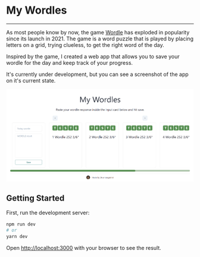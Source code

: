 # My Wordles
---

As most people know by now, the game [Wordle](https://www.nytimes.com/games/wordle/index.html) has exploded in popularity since its launch in 2021. The game is a word puzzle that is played by placing letters on a grid, trying clueless, to get the right word of the day.

Inspired by the game, I created a web app that allows you to save your wordle for the day and keep track of your progress.

<script type="text/javascript" src="https://ssl.gstatic.com/trends_nrtr/2884_RC01/embed_loader.js"></script> <script type="text/javascript"> trends.embed.renderExploreWidget("TIMESERIES", {"comparisonItem":[{"keyword":"wordle","geo":"","time":"today 12-m"}],"category":0,"property":""}, {"exploreQuery":"q=wordle&date=today 12-m","guestPath":"https://trends.google.com:443/trends/embed/"}); </script>

It's currently under development, but you can see a screenshot of the app on it's current state.

![first stage](./first_stage.png)

## Getting Started

First, run the development server:

```bash
npm run dev
# or
yarn dev
```

Open [http://localhost:3000](http://localhost:3000) with your browser to see the result.


